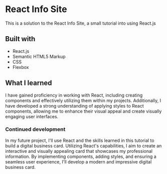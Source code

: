# React Info Site

This is a solution to the React Info Site, a small tutorial into using React.js

## Built with

- React.js
- Semantic HTML5 Markup
- CSS
- Flexbox

## What I learned

I have gained proficiency in working with React, including creating components and effectively utilizing them within my projects. Additionally, I have developed a strong understanding of applying styles to React components, allowing me to enhance their visual appeal and create visually engaging user interfaces.

### Continued development
In my future project, I'll use React and the skills learned in this tutorial to build a digital business card. Utilizing React's capabilities, I aim to create an interactive and visually appealing card that showcases my professional information. By implementing components, adding styles, and ensuring a seamless user experience, I'll develop a modern and impressive digital business card.


